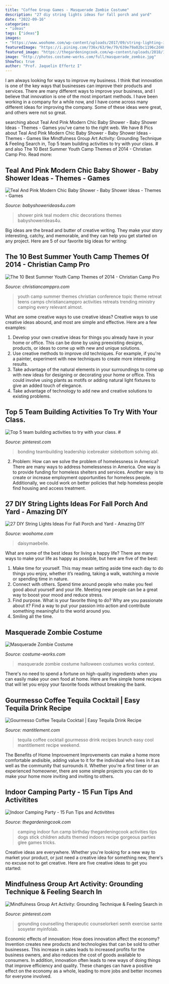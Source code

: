 ```yaml
---
title: "Coffee Group Games - Masquerade Zombie Costume"
description: "27 diy string lights ideas for fall porch and yard"
date: "2022-09-16"
categories:
- "ideas"
tags: ["ideas"]
images:
- "https://www.woohome.com/wp-content/uploads/2017/09/string-lighting-ideas-for-Fall-yard-and-garden-27.jpg"
featuredImage: "https://i.pinimg.com/736x/63/9e/79/639e79a02bc1196c2d48baca456e5885.jpg"
featured_image: "https://thegardeningcook.com/wp-content/uploads/2018/10/Indoor-Camping-Party-hero.jpg"
image: "http://photos.costume-works.com/full/masquerade_zombie.jpg"
ShowToc: true
author: "Prof. Jaquelin Effertz I"
---
```



I am always looking for ways to improve my business. I think that innovation is one of the key ways that businesses can improve their products and services. There are many different ways to improve your business, and I believe that innovation is one of the most important methods. I have been working in a company for a while now, and I have come across many different ideas for improving the company. Some of these ideas were great, and others were not so great.

	

		
searching about Teal And Pink Modern Chic Baby Shower - Baby Shower Ideas - Themes - Games you've came to the right web. We have 8 Pics about Teal And Pink Modern Chic Baby Shower - Baby Shower Ideas - Themes - Games like Mindfulness Group Art Activity: Grounding Technique &amp; Feeling Search in, Top 5 team building activities to try with your class. # and also The 10 Best Summer Youth Camp Themes of 2014 - Christian Camp Pro. Read more:
		
    
## Teal And Pink Modern Chic Baby Shower - Baby Shower Ideas - Themes - Games

<img loading=lazy src="http://www.babyshowerideas4u.com/wp-content/uploads/2016/05/Teal-And-Pink-Modern-Chic-Baby-Shower-Decorations.jpg" onerror="this.onerror=null;this.src='https://tse2.mm.bing.net/th?id=OIP.4tRsbfNSq2vKKtSGMn_CwwHaJ4&amp;pid=15.1';" alt="Teal And Pink Modern Chic Baby Shower - Baby Shower Ideas - Themes - Games">

_Source: babyshowerideas4u.com_

>shower pink teal modern chic decorations themes babyshowerideas4u. 

	

Big ideas are the bread and butter of creative writing. They make your story interesting, catchy, and memorable, and they can help you get started on any project. Here are 5 of our favorite big ideas for writing:

    
## The 10 Best Summer Youth Camp Themes Of 2014 - Christian Camp Pro

<img loading=lazy src="http://christiancamppro.com/wp-content/uploads/2014/08/9.png" onerror="this.onerror=null;this.src='https://tse4.mm.bing.net/th?id=OIP.08C86St7R32nGHD9711S6AHaLG&amp;pid=15.1';" alt="The 10 Best Summer Youth Camp Themes of 2014 - Christian Camp Pro">

_Source: christiancamppro.com_

>youth camp summer themes christian conference topic theme retreat teens camps christiancamppro activities retreats trending ministry camping every relevant almost. 

	

What are some creative ways to use creative ideas?
Creative ways to use creative ideas abound, and most are simple and effective. Here are a few examples: 
1. Develop your own creative ideas for things you already have in your home or office. This can be done by using preexisting designs, products, or ideas to come up with new and unique solutions. 
2. Use creative methods to improve old techniques. For example, if you're a painter, experiment with new techniques to create more interesting results. 
3. Take advantage of the natural elements in your surroundings to come up with new ideas for designing or decorating your home or office. This could involve using plants as motifs or adding natural light fixtures to give an added touch of elegance. 
4. Take advantage of technology to add new and creative solutions to existing problems.

    
## Top 5 Team Building Activities To Try With Your Class. #

<img loading=lazy src="https://i.pinimg.com/736x/63/9e/79/639e79a02bc1196c2d48baca456e5885.jpg" onerror="this.onerror=null;this.src='https://tse1.mm.bing.net/th?id=OIP.STDWJlcRdWHKa64JT9VBJwHaKe&amp;pid=15.1';" alt="Top 5 team building activities to try with your class. #">

_Source: pinterest.com_

>bonding teambuilding leadership icebreaker sidebottom solving abl. 

	

2. Problem:
How can we solve the problem of homelessness in America?
There are many ways to address homelessness in America. One way is to provide funding for homeless shelters and services. Another way is to create or increase employment opportunities for homeless people. Additionally, we could work on better policies that help homeless people find housing and access treatment.

    
## 27 DIY String Lights Ideas For Fall Porch And Yard - Amazing DIY

<img loading=lazy src="https://www.woohome.com/wp-content/uploads/2017/09/string-lighting-ideas-for-Fall-yard-and-garden-27.jpg" onerror="this.onerror=null;this.src='https://tse1.mm.bing.net/th?id=OIP.sMz0zKXHivAfHlUNiVWvSwHaLG&amp;pid=15.1';" alt="27 DIY String Lights Ideas For Fall Porch and Yard - Amazing DIY">

_Source: woohome.com_

>daisymaebelle. 

	

What are some of the best ideas for living a happy life?
There are many ways to make your life as happy as possible, but here are five of the best: 
1. Make time for yourself. This may mean setting aside time each day to do things you enjoy, whether it’s reading, taking a walk, watching a movie or spending time in nature. 
2. Connect with others. Spend time around people who make you feel good about yourself and your life. Meeting new people can be a great way to boost your mood and reduce stress. 
3. Find purpose. What is your favorite thing to do? Why are you passionate about it? Find a way to put your passion into action and contribute something meaningful to the world around you. 
4. Smiling all the time.

    
## Masquerade Zombie Costume

<img loading=lazy src="http://photos.costume-works.com/full/masquerade_zombie.jpg" onerror="this.onerror=null;this.src='https://tse3.mm.bing.net/th?id=OIP.WJC7c4hThhXHFG42rNeWsgHaMk&amp;pid=15.1';" alt="Masquerade Zombie Costume">

_Source: costume-works.com_

>masquerade zombie costume halloween costumes works contest. 

	

There's no need to spend a fortune on high-quality ingredients when you can easily make your own food at home. Here are five simple home recipes that will let you enjoy your favorite foods without breaking the bank.

    
## Gourmesso Coffee Tequila Cocktail | Easy Tequila Drink Recipe

<img loading=lazy src="https://www.mantitlement.com/wp-content/uploads/2017/06/gourmesso-coffee-tequila-cocktail-single-698x1024-1.jpg" onerror="this.onerror=null;this.src='https://tse4.mm.bing.net/th?id=OIP.nWFQ-DV4PoE0RE6jBnxTfgHaK3&amp;pid=15.1';" alt="Gourmesso Coffee Tequila Cocktail | Easy Tequila Drink Recipe">

_Source: mantitlement.com_

>tequila coffee cocktail gourmesso drink recipes brunch easy cool mantitlement recipe weekend. 

	

The Benefits of Home Improvement
Improvements can make a home more comfortable andisible, adding value to it for the individual who lives in it as well as the community that surrounds it. Whether you're a first timer or an experienced homeowner, there are some simple projects you can do to make your home more inviting and inviting to others.

    
## Indoor Camping Party - 15 Fun Tips And Activitites

<img loading=lazy src="https://thegardeningcook.com/wp-content/uploads/2018/10/Indoor-Camping-Party-hero.jpg" onerror="this.onerror=null;this.src='https://tse4.mm.bing.net/th?id=OIP.xMHXf5F42E6HFv-UnIpG_gHaN6&amp;pid=15.1';" alt="Indoor Camping Party - 15 Fun Tips and Activitites">

_Source: thegardeningcook.com_

>camping indoor fun camp birthday thegardeningcook activities tips dogs stick children adults themed indoors recipe gorgeous parties glee games tricks. 

	

Creative ideas are everywhere. Whether you're looking for a new way to market your product, or just need a creative idea for something new, there's no excuse not to get creative. Here are five creative ideas to get you started: 

    
## Mindfulness Group Art Activity: Grounding Technique &amp; Feeling Search In

<img loading=lazy src="https://i.pinimg.com/736x/00/3a/35/003a3544328365ae7533eb1acc9e3175.jpg" onerror="this.onerror=null;this.src='https://tse3.mm.bing.net/th?id=OIP.UE6J-8UUAWSzlU25uXnFSwHaLG&amp;pid=15.1';" alt="Mindfulness Group Art Activity: Grounding Technique &amp; Feeling Search in">

_Source: pinterest.com_

>grounding counselling therapeutic counselorkeri semh exercise sante sosyeter myinfolab. 

	

Economic effects of innovation: How does innovation affect the economy?
Invention creates new products and technologies that can be sold to other businesses. This increase in sales leads to increased profits for the business owners, and also reduces the cost of goods available to consumers. In addition, innovation often leads to new ways of doing things that improve efficiency and quality. These changes can have a positive effect on the economy as a whole, leading to more jobs and better incomes for everyone involved.

